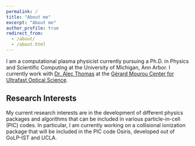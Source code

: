 ```yaml
---
permalink: /
title: "About me"
excerpt: "About me"
author_profile: true
redirect_from: 
  - /about/
  - /about.html
---
```


I am a computational plasma physicist currently pursuing a Ph.D. in Physics and Scientific Computing at the University of Michigan, Ann Arbor. I currently work with [Dr. Alec Thomas](https://cuos.engin.umich.edu/researchgroups/hfs/profiles/alexander-thomas/) at the [Gérard Mourou Center for Ultrafast Optical Science](https://cuos.engin.umich.edu/).

Research Interests
---
My current research interests are in the development of different physics packages and algorithms that can be included in various particle-in-cell (PIC) codes. In particular, I am currently working on a collisional ionization package that will be included in the PIC code Osiris, developed out of GoLP-IST and UCLA.
